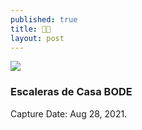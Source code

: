 ```yaml
---
published: true
title: 🙏🏻
layout: post
---
```



![]({{site.baseurl}}/images/EscalerasCBODE.jpg)

### Escaleras de Casa BODE
Capture Date: Aug 28, 2021.
